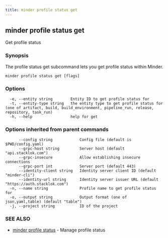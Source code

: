 ```yaml
---
title: minder profile status get
---
```

## minder profile status get

Get profile status

### Synopsis

The profile status get subcommand lets you get profile status within Minder.

```
minder profile status get [flags]
```

### Options

```
  -e, --entity string        Entity ID to get profile status for
  -t, --entity-type string   the entity type to get profile status for (one of artifact, build, build_environment, pipeline_run, release, repository, task_run)
  -h, --help                 help for get
```

### Options inherited from parent commands

```
      --config string            Config file (default is $PWD/config.yaml)
      --grpc-host string         Server host (default "api.stacklok.com")
      --grpc-insecure            Allow establishing insecure connections
      --grpc-port int            Server port (default 443)
      --identity-client string   Identity server client ID (default "minder-cli")
      --identity-url string      Identity server issuer URL (default "https://auth.stacklok.com")
  -n, --name string              Profile name to get profile status for
  -o, --output string            Output format (one of json,yaml,table) (default "table")
  -j, --project string           ID of the project
```

### SEE ALSO

* [minder profile status](minder_profile_status.md)	 - Manage profile status


